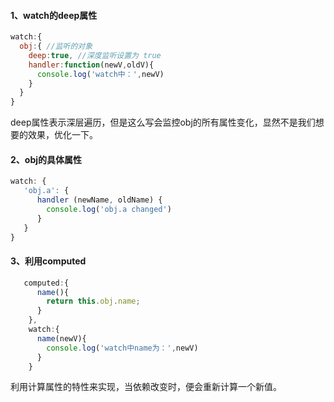 #### 1、watch的deep属性

```js
watch:{
  obj:{ //监听的对象
    deep:true, //深度监听设置为 true
    handler:function(newV,oldV){
      console.log('watch中：',newV)
    }
  }
}
```

deep属性表示深层遍历，但是这么写会监控obj的所有属性变化，显然不是我们想要的效果，优化一下。

#### 2、obj的具体属性

```js
watch: {
   'obj.a': {
      handler (newName, oldName) {
        console.log('obj.a changed')
      }
   }
}
```

#### 3、利用computed

```js
   computed:{
      name(){
        return this.obj.name;
      }
    },
    watch:{
      name(newV){
        console.log('watch中name为：',newV)
      }
    }
```

利用计算属性的特性来实现，当依赖改变时，便会重新计算一个新值。